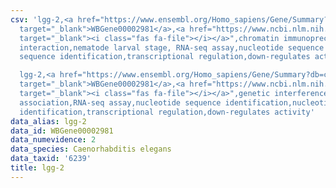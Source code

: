 ```yaml
---
csv: 'lgg-2,<a href="https://www.ensembl.org/Homo_sapiens/Gene/Summary?db=core;g=WBGene00002981"
  target="_blank">WBGene00002981</a>,<a href="https://www.ncbi.nlm.nih.gov/pubmed/27688402"
  target="_blank"><i class="fas fa-file"></i></a>",chromatin immunoprecipitation assay,direct
  interaction,nematode larval stage, RNA-seq assay,nucleotide sequence identification,nucleotide
  sequence identification,transcriptional regulation,down-regulates activity

  lgg-2,<a href="https://www.ensembl.org/Homo_sapiens/Gene/Summary?db=core;g=WBGene00002981"
  target="_blank">WBGene00002981</a>,<a href="https://www.ncbi.nlm.nih.gov/pubmed/27496166"
  target="_blank"><i class="fas fa-file"></i></a>",genetic interference,functional
  association,RNA-seq assay,nucleotide sequence identification,nucleotide sequence
  identification,transcriptional regulation,down-regulates activity'
data_alias: lgg-2
data_id: WBGene00002981
data_numevidence: 2
data_species: Caenorhabditis elegans
data_taxid: '6239'
title: lgg-2
---
```

